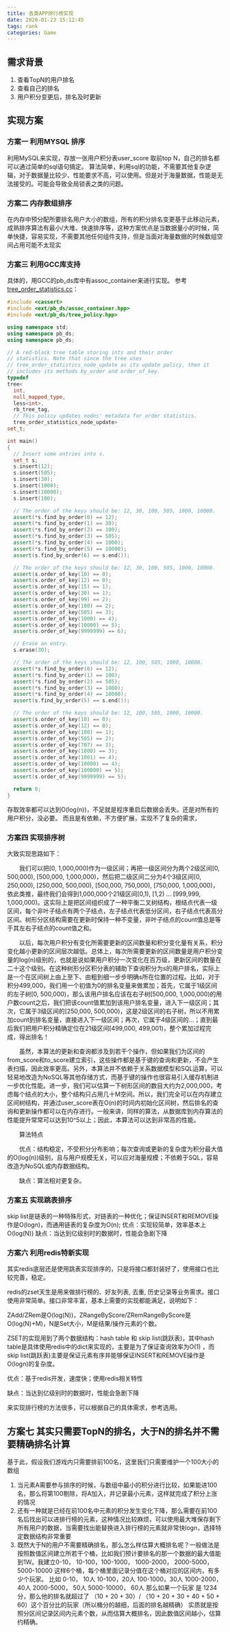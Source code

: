 ```yaml
---
title: 各类APP排行榜实现
date: 2020-01-23 15:12:45
tags: rank
categories: Game
---
```


## 需求背景
1. 查看TopN的用户排名
2. 查看自己的排名
3. 用户积分变更后，排名及时更新

## 实现方案
### 方案一 利用MYSQL 排序
利用MySQL来实现，存放一张用户积分表user_score
取前top N，自己的排名都可以通过简单的sql语句搞定。
算法简单，利用sql的功能，不需要其他复杂逻辑，对于数据量比较少、性能要求不高，可以使用。但是对于海量数据，性能是无法接受的。可能会导致全局锁表之类的问题。

### 方案二 内存数组排序
在内存中预分配所要排名用户大小的数组，所有的积分排名变更基于此移动元素，成熟排序算法有最小/大堆、快速排序等，这种方案优点是当数据量小的时候，简单快捷，容易实现，不需要其他任何组件支持，但是当面对海量数据的时候数组空间占用可能不太现实

### 方案三 利用GCC库支持
具体的，用GCC的pb_ds库中有assoc_container来进行实现。
参考[tree_order_statistics.cc](https://opensource.apple.com/source/llvmgcc42/llvmgcc42-2336.9/libstdc++-v3/testsuite/ext/pb_ds/example/tree_order_statistics.cc)：
```cpp
#include <cassert>
#include <ext/pb_ds/assoc_container.hpp>
#include <ext/pb_ds/tree_policy.hpp>

using namespace std;
using namespace pb_ds;
using namespace pb_ds;

// A red-black tree table storing ints and their order
// statistics. Note that since the tree uses
// tree_order_statistics_node_update as its update policy, then it
// includes its methods by_order and order_of_key.
typedef
tree<
  int,
  null_mapped_type,
  less<int>,
  rb_tree_tag,
  // This policy updates nodes' metadata for order statistics.
  tree_order_statistics_node_update>
set_t;

int main()
{
  // Insert some entries into s.
  set_t s;
  s.insert(12);
  s.insert(505);
  s.insert(30);
  s.insert(1000);
  s.insert(10000);
  s.insert(100);

  // The order of the keys should be: 12, 30, 100, 505, 1000, 10000.
  assert(*s.find_by_order(0) == 12);
  assert(*s.find_by_order(1) == 30);
  assert(*s.find_by_order(2) == 100);
  assert(*s.find_by_order(3) == 505);
  assert(*s.find_by_order(4) == 1000);
  assert(*s.find_by_order(5) == 10000);
  assert(s.find_by_order(6) == s.end());

  // The order of the keys should be: 12, 30, 100, 505, 1000, 10000.
  assert(s.order_of_key(10) == 0);
  assert(s.order_of_key(12) == 0);
  assert(s.order_of_key(15) == 1);
  assert(s.order_of_key(30) == 1);
  assert(s.order_of_key(99) == 2);
  assert(s.order_of_key(100) == 2);
  assert(s.order_of_key(505) == 3);
  assert(s.order_of_key(1000) == 4);
  assert(s.order_of_key(10000) == 5);
  assert(s.order_of_key(9999999) == 6);

  // Erase an entry.
  s.erase(30);

  // The order of the keys should be: 12, 100, 505, 1000, 10000.
  assert(*s.find_by_order(0) == 12);
  assert(*s.find_by_order(1) == 100);
  assert(*s.find_by_order(2) == 505);
  assert(*s.find_by_order(3) == 1000);
  assert(*s.find_by_order(4) == 10000);
  assert(s.find_by_order(5) == s.end());

  // The order of the keys should be: 12, 100, 505, 1000, 10000.
  assert(s.order_of_key(10) == 0);
  assert(s.order_of_key(12) == 0);
  assert(s.order_of_key(100) == 1);
  assert(s.order_of_key(505) == 2);
  assert(s.order_of_key(707) == 3);
  assert(s.order_of_key(1000) == 3);
  assert(s.order_of_key(1001) == 4);
  assert(s.order_of_key(10000) == 4);
  assert(s.order_of_key(100000) == 5);
  assert(s.order_of_key(9999999) == 5);

  return 0;
}
```
存取效率都可以达到O(log(n))，不足就是程序重启后数据会丢失。还是对所有的用户积分，没必要。
而且是有依赖，不方便扩展，实现不了复杂的需求，

### 方案四 实现排序树

大致实现思路如下：


　　我们可以把[0, 1,000,000)作为一级区间；再把一级区间分为两个2级区间[0, 500,000), [500,000, 1,000,000)，然后把二级区间二分为4个3级区间[0, 250,000), [250,000, 500,000), [500,000, 750,000), [750,000, 1,000,000)，依此类推，最终我们会得到1,000,000个21级区间[0,1), [1,2) … [999,999, 1,000,000)。这实际上是把区间组织成了一种平衡二叉树结构，根结点代表一级区间，每个非叶子结点有两个子结点，左子结点代表低分区间，右子结点代表高分区间。树形分区结构需要在更新时保持一种不变量，非叶子结点的count值总是等于其左右子结点的count值之和。


　　以后，每次用户积分有变化所需要更新的区间数量和积分变化量有关系，积分变化越小更新的区间层次越低。总体上，每次所需要更新的区间数量是用户积分变量的log(n)级别的，也就是说如果用户积分一次变化在百万级，更新区间的数量在二十这个级别。在这种树形分区积分表的辅助下查询积分为s的用户排名，实际上是一个在区间树上由上至下、由粗到细一步步明确s所在位置的过程。比如，对于积分499,000，我们用一个初值为0的排名变量来做累加；首先，它属于1级区间的左子树[0, 500,000)，那么该用户排名应该在右子树[500,000, 1,000,000)的用户数count之后，我们把该count值累加到该用户排名变量，进入下一级区间；其次，它属于3级区间的[250,000, 500,000)，这是2级区间的右子树，所以不用累加count到排名变量，直接进入下一级区间；再次，它属于4级区间的…；直到最后我们把用户积分精确定位在21级区间[499,000, 499,001)，整个累加过程完成，得出排名！


　　虽然，本算法的更新和查询都涉及到若干个操作，但如果我们为区间的from_score和to_score建立索引，这些操作都是基于键的查询和更新，不会产生表扫描，因此效率更高。另外，本算法并不依赖于关系数据模型和SQL运算，可以轻易地改造为NoSQL等其他存储方式，而基于键的操作也很容易引入缓存机制进一步优化性能。进一步，我们可以估算一下树形区间的数目大约为2,000,000，考虑每个结点的大小，整个结构只占用几十M空间。所以，我们完全可以在内存建立区间树结构，并通过user_score表在O(n)的时间内初始化区间树，然后排名的查询和更新操作都可以在内存进行。一般来讲，同样的算法，从数据库到内存算法的性能提升常常可以达到10^5以上；因此，本算法可以达到非常高的性能。


　　算法特点


　　优点：结构稳定，不受积分分布影响；每次查询或更新的复杂度为积分最大值的O(log(n))级别，且与用户规模无关，可以应对海量规模；不依赖于SQL，容易改造为NoSQL或内存数据结构。


　　缺点：算法相对更复杂。

### 方案五 实现跳表排序

skip list是链表的一种特殊形式，对链表的一种优化；保证INSERT和REMOVE操作是O(logn)，而通用链表的复杂度为O(n);
优点：实现较简单，效率基本上O(log(N))
缺点：当达到亿级别时的数据时，性能会急剧下降

### 方案六 利用redis特新实现
其实redis底层还是使用跳表实现排序的，只是将接口都封装好了，使用接口也比较完善，稳定。

redis的zset天生是用来做排行榜的、好友列表, 去重, 历史记录等业务需求。接口使用非常简单。接口非常丰富，基本上需要的实现都能满足，说明如下：

ZAdd/ZRem是O(log(N))，ZRangeByScore/ZRemRangeByScore是O(log(N)+M)，N是Set大小，M是结果/操作元素的个数。

ZSET的实现用到了两个数据结构：hash table 和 skip list(跳跃表)，其中hash table是具体使用redis中的dict来实现的，主要是为了保证查询效率为O(1) ，而skip list(跳跃表)主要是保证元素有序并能够保证INSERT和REMOVE操作是O(logn)的复杂度。

优点：基于redis开发，速度快；使用redis相关特性

缺点：当达到亿级别时的数据时，性能会急剧下降

来实现排行榜的方法很多，可以根据自己的具体需求，参考选用。

## 方案七 其实只需要TopN的排名，大于N的排名并不需要精确排名计算

基于此，假设我们游戏内只需要排前100名，这里我们只需要维护一个100大小的数组
1. 当元素A需要参与排序的时候，与数组中最小的积分进行比较，如果能进100名，那么将第100剔除，将A加入，并记录最小元素，这样就完成了积分上涨的情况
2. 还有一种就是已经在前100名中元素的积分发生变化下降，那么需要在前100名后找出可以进排行榜的元素，这种情况比较麻烦，可以使用最大堆保存剩下所有用户的数据，当需要找出能替换进入排行榜的元素就非常快logn，选择特定数据结构非常重要
3. 既然大于N的用户不需要精确排名，那么怎么样估算大概排名呢？一般做法是按照数值区间建立所若干个桶，比如我们预计要排名的那一个数据的最大值能到1W。我建立0-10， 10-100，100-1000， 1000-2000， 2000-5000， 5000-10000 这样6个桶，每个桶里面记录分值在这个桶对应的区间内，有多少个玩家。 比如
0-10， 10人
10-100，20人
100-1000，30人
1000-2000， 40人
2000-5000， 50人
5000-10000， 60人
那么如果一个玩家 是 1234分，那么他的排名就超过了 （10 + 20 + 30）/ （10 + 20 + 30 + 40 + 50 + 60）这个百分比的玩家（所以桶分的越细，后面的排名越精确）
实质就是按照分区间记录区间内元素个数，从而估算大概排名，因此数值区间越小，估算约精确。


